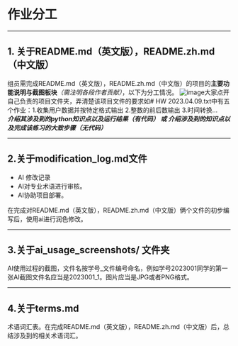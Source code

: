 # 作业分工
---
## 1. 关于README.md（英文版），README.zh.md（中文版）
组员需完成README.md（英文版），README.zh.md（中文版）的项目的**主要功能说明与截图板块**_（需注明各段作者贡献）_，以下为分工情况。
![image](image.png)大家点开自己负责的项目文件夹，弄清楚该项目文件的要求如# HW 2023.04.09.txt中有五个作业：1.收集用户数据并按特定格式输出 2.整数的前后数输出 3.时间转换...  
***介绍其涉及到的python知识点以及运行结果（有代码） 或 介绍涉及到的知识点以及完成该练习的大致步骤（无代码）***

---
## 2.关于modification_log.md文件
 - AI 修改记录
 - AI对专业术语进行审核。
 - AI协助项目部署。  

在完成对README.md（英文版），README.zh.md（中文版）俩个文件的初步编写后，使用ai进行润色修改。

---
## 3.关于ai_usage_screenshots/ 文件夹
AI使用过程的截图，文件名按学号_文件编号命名，例如学号2023001同学的第一张AI截图文件名应当是2023001_1。图片应当是JPG或者PNG格式。

---
## 4.关于terms.md
术语词汇表。在完成README.md（英文版），README.zh.md（中文版）后，总结涉及到的相关术语词汇。
